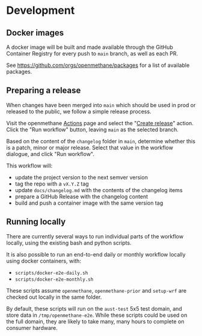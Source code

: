 
# Development

## Docker images

A docker image will be built and made available through the GitHub Container
Registry for every push to `main` branch, as well as each PR.

See https://github.com/orgs/openmethane/packages for a list of available
packages.

## Preparing a release

When changes have been merged into `main` which should be used in prod or
released to the public, we follow a simple release process.

Visit the openmethane [Actions](https://github.com/openmethane/openmethane/actions)
page and select the
"[Create release](https://github.com/openmethane/openmethane/actions/workflows/release.yaml)"
action. Click the "Run workflow" button, leaving `main` as the selected branch.

Based on the content of the `changelog` folder in `main`, determine whether
this is a patch, minor or major release. Select that value in the workflow
dialogue, and click "Run workflow".

This workflow will:
- update the project version to the next semver version
- tag the repo with a `vX.Y.Z` tag
- update `docs/changelog.md` with the contents of the changelog items
- prepare a GitHub Release with the changelog content
- build and push a container image with the same version tag

## Running locally

There are currently several ways to run individual parts of the workflow
locally, using the existing bash and python scripts.

It is also possible to run an end-to-end daily or monthly workflow locally
using docker containers, with:
- `scripts/docker-e2e-daily.sh`
- `scripts/docker-e2e-monthly.sh`

These scripts assume `openmethane`, `openmethane-prior` and `setup-wrf` are
checked out locally in the same folder.

By default, these scripts will run on the `aust-test` 5x5 test domain, and
store data in `/tmp/openmethane-e2e`. While these scripts could be used on
the full domain, they are likely to take many, many hours to complete on
consumer hardware.
